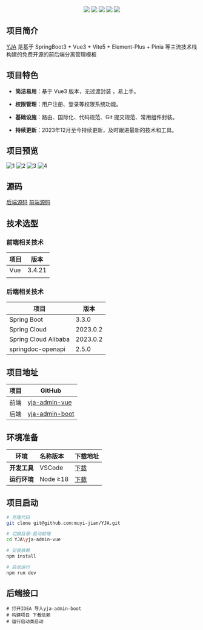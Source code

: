 <div align="center">
    <img src="https://img.shields.io/badge/Vue-3.4.21-brightgreen.svg"/>
    <img src="https://img.shields.io/badge/Vite-5.2.8-green.svg"/>
    <img src="https://img.shields.io/badge/Element Plus-2.7.2-blue.svg"/>
    <img src="https://img.shields.io/badge/license-Apache-green.svg"/>
    <a href="https://gitee.com/youlaiorg" target="_blank">
        <img src="https://img.shields.io/badge/Author-YJ-orange.svg"/>
    </a>
</div>



## 项目简介

[YJA](https://github.com/muyi-jian/YJA) 是基于 SpringBoot3 + Vue3 + Vite5 + Element-Plus + Pinia 等主流技术栈构建的免费开源的前后端分离管理模板




## 项目特色

- **简洁易用**：基于 Vue3 版本，无过渡封装 ，易上手。

- **权限管理**：用户注册、登录等权限系统功能。

- **基础设施**：路由、国际化、代码规范、Git 提交规范、常用组件封装。

- **持续更新**：2023年12月至今持续更新，及时跟进最新的技术和工具。



## 项目预览

![1](https://github.com/muyi-jian/YJA/blob/master/doc/image/fenlei.png)
![2](https://github.com/muyi-jian/YJA/blob/master/doc/image/wenzhang.png)
![3](https://github.com/muyi-jian/YJA/blob/master/doc/image/jiben.png)
![4](https://github.com/muyi-jian/YJA/blob/master/doc/image/touxiang.png)

## 源码

[后端源码](https://github.com/muyi-jian/YJA/tree/master/yja-admin-boot)
[前端源码](https://github.com/muyi-jian/YJA/tree/master/yja-admin-vue)
## 技术选型
### 前端相关技术
| 项目 | 版本                                                       |
| ---- | ------------------------------------------------------------ |
| Vue | 3.4.21 |
|  |  |
### 后端相关技术
| 项目 | 版本                                                       |
| ---- | ------------------------------------------------------------ |
| Spring Boot | 3.3.0 |
| Spring Cloud | 2023.0.2 |
| Spring Cloud Alibaba | 2023.0.2 |
| springdoc-openapi | 2.5.0 |



## 项目地址

| 项目 | GitHub                                                       |
| ---- | ------------------------------------------------------------ |
| 前端 | [yja-admin-vue](https://github.com/muyi-jian/YJA/tree/master/yja-admin-vue) |
| 后端 | [yja-admin-boot](https://github.com/muyi-jian/YJA/tree/master/yja-admin-boot) |

## 环境准备

| 环境         | 名称版本 | 下载地址                                       |
| ------------ | :------- | ---------------------------------------------- |
| **开发工具** | VSCode   | [下载](https://code.visualstudio.com/Download) |
| **运行环境** | Node ≥18 | [下载](http://nodejs.cn/download)              |


## 项目启动

```bash
# 克隆代码
git clone git@github.com:muyi-jian/YJA.git

# 切换目录-启动前端
cd YJA\yja-admin-vue

# 安装依赖
npm install

# 启动运行
npm run dev

```



## 后端接口

```
# 打开IDEA 导入yja-admin-boot
# 构建项目 下载依赖
# 运行启动类启动
```

